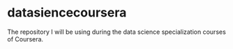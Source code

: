 datasiencecoursera
==================

The repository I will be using during the data science specialization courses of Coursera.
